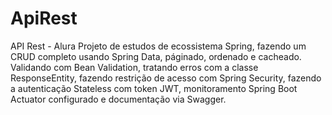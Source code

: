 # ApiRest
API Rest - Alura
 Projeto de estudos de ecossistema Spring, fazendo um CRUD completo usando Spring Data, páginado, ordenado e cacheado.
 Validando com Bean Validation, tratando erros com a classe ResponseEntity, fazendo restrição de acesso com Spring Security, fazendo a autenticação Stateless com token JWT, monitoramento Spring Boot Actuator configurado e documentação via Swagger.
